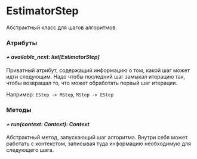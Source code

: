 # EstimatorStep

Абстрактный класс для шагов алгоритмов.



### Атрибуты

#### *+ available_next: list[EstimatorStep]*

Приватный атрибут, содержащий информацию о том, какой шаг может идти следующим. Надо чтобы последний шаг замыкал итерацию так, чтобы возвращал то, что может обработать первый шаг итерации.

Например: `EStep -> MStep`,  `MStep -> EStep`



### Методы

#### *+ run(context: Context): Context*

Абстрактный метод, запускающий шаг алгоритма. Внутри себя может работать с контекстом, записывая туда информацию необходимую для следующего шага.